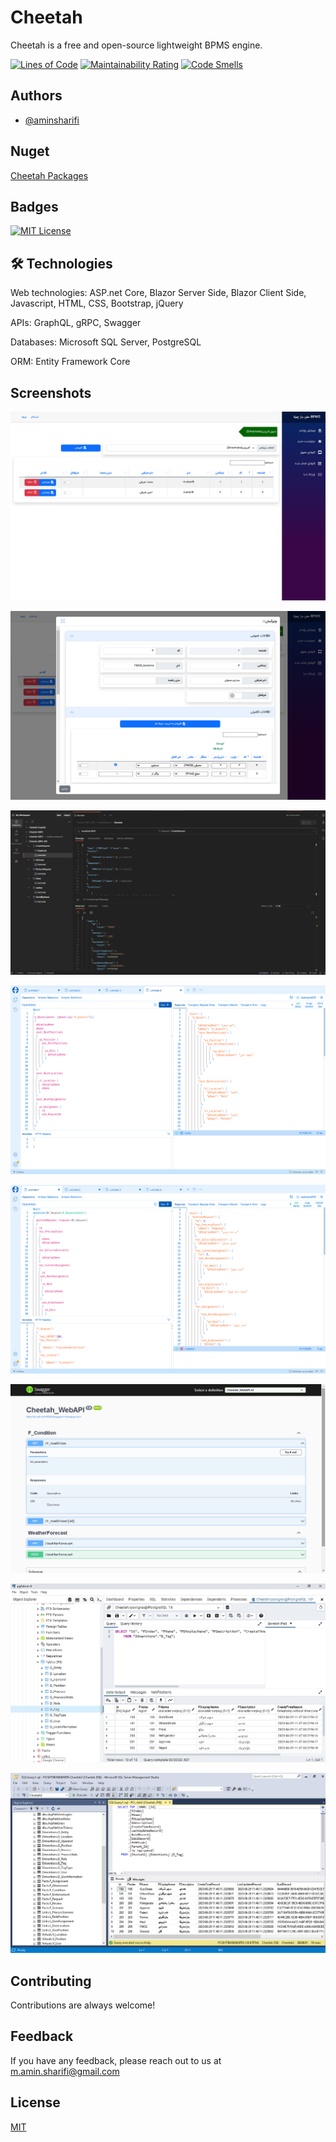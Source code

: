 
# Cheetah

Cheetah is a free and open-source lightweight BPMS engine. 

[![Lines of Code](https://sonarcloud.io/api/project_badges/measure?project=aminsharifi_Cheetah&metric=ncloc)](https://sonarcloud.io/summary/new_code?id=aminsharifi_Cheetah)
[![Maintainability Rating](https://sonarcloud.io/api/project_badges/measure?project=aminsharifi_Cheetah&metric=sqale_rating)](https://sonarcloud.io/dashboard?id=aminsharifi_Cheetah)
[![Code Smells](https://sonarcloud.io/api/project_badges/measure?project=aminsharifi_Cheetah&metric=code_smells)](https://sonarcloud.io/dashboard?id=aminsharifi_Cheetah)

## Authors

- [@aminsharifi](https://github.com/aminsharifi)

## Nuget

<a href="https://www.nuget.org/profiles/aminsharifi">Cheetah Packages</a>

## Badges

[![MIT License](https://img.shields.io/badge/License-MIT-green.svg)](https://choosealicense.com/licenses/mit/)

## 🛠 Technologies

Web technologies: ASP.net Core, Blazor Server Side, Blazor Client Side, Javascript, HTML, CSS, Bootstrap, jQuery

APIs: GraphQL, gRPC, Swagger

Databases: Microsoft SQL Server, PostgreSQL

ORM: Entity Framework Core

## Screenshots

![Blazor Table](https://raw.githubusercontent.com/aminsharifi/Cheetah/master/res/images/Blazor_Table.png)

![Blazor Upsert Table](https://raw.githubusercontent.com/aminsharifi/Cheetah/master/res/images/Blazor_Upsert_Table.png)

![gRPC Method](https://raw.githubusercontent.com/aminsharifi/Cheetah/master/res/images/gRPC_CreateRequest.png)

![GraphQL Query](https://raw.githubusercontent.com/aminsharifi/Cheetah/master/res/images/GraphQL_Query.png)

![GraphQL Mutation](https://raw.githubusercontent.com/aminsharifi/Cheetah/master/res/images/GraphQL_Mutation.png)

![Swagger](https://raw.githubusercontent.com/aminsharifi/Cheetah/master/res/images/Swagger.png)

![Postgres](https://raw.githubusercontent.com/aminsharifi/Cheetah/master/res/images/Postgres.png)

![SQL_Sever](https://raw.githubusercontent.com/aminsharifi/Cheetah/master/res/images/SQL_Sever.png)

## Contributing

Contributions are always welcome!


## Feedback

If you have any feedback, please reach out to us at m.amin.sharifi@gmail.com


## License

[MIT](https://choosealicense.com/licenses/mit/)

